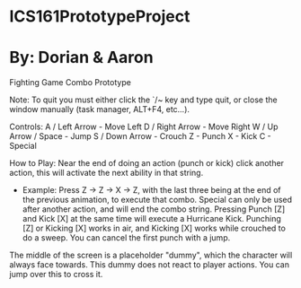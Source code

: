 # ICS161PrototypeProject
# By: Dorian & Aaron 

Fighting Game Combo Prototype
 
Note: To quit you must either click the `/~ key and type quit, or close the window manually (task manager, ALT+F4, etc…).

Controls:
A / Left Arrow - Move Left
D / Right Arrow - Move Right
W / Up Arrow / Space - Jump
S / Down Arrow - Crouch
Z - Punch
X - Kick
C - Special

How to Play:
Near the end of doing an action (punch or kick) click another action, this will activate the next ability in that string.
- Example: Press Z -> Z -> X -> Z, with the last three being at the end of the previous animation, to execute that combo.
Special can only be used after another action, and will end the combo string.
Pressing Punch [Z] and Kick [X] at the same time will execute a Hurricane Kick.
Punching [Z] or Kicking [X] works in air, and Kicking [X] works while crouched to do a sweep.
You can cancel the first punch with a jump.

The middle of the screen is a placeholder "dummy", which the character will always face towards. This dummy does not react to player actions. You can jump over this to cross it.
